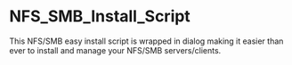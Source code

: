 # NFS_SMB_Install_Script

This NFS/SMB easy install script is wrapped in dialog making it easier than ever to install and manage your NFS/SMB servers/clients.